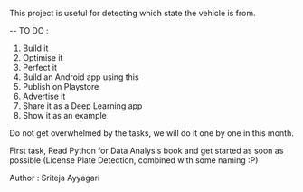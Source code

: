 This project is useful for detecting which state the vehicle is from.

-- TO DO : 
1) Build it
2) Optimise it
3) Perfect it
4) Build an Android app using this
5) Publish on Playstore
6) Advertise it
7) Share it as a Deep Learning app
8) Show it as an example

Do not get overwhelmed by the tasks, we will do it one by one in this month.

First task, Read Python for Data Analysis book and get started as soon as
possible
(License Plate Detection, combined with some naming :P)

Author : Sriteja Ayyagari
